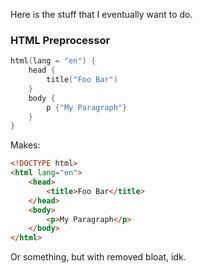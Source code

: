 Here is the stuff that I eventually want to do.

### HTML Preprocessor
```kt
html(lang = "en") {
    head {
        title("Foo Bar")
    }
    body {
        p {"My Paragraph"}
    }
}
```
Makes:
```html
<!DOCTYPE html>
<html lang="en">
    <head>
        <title>Foo Bar</title>
    </head>
    <body>
        <p>My Paragraph</p>
    </body>
</html>
```
Or something, but with removed bloat, idk.
